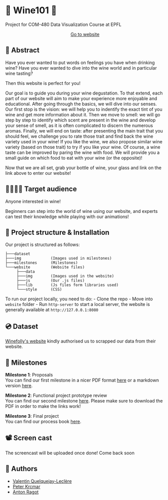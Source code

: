 
# 🍷 Wine101 🍷

Project for COM-480 Data Visualization Course at EPFL


<p align="center">
     <a href="https://com-480-data-visualization.github.io/com-480-project-onvagagner/website/index.html">Go to website</a>
</p>

## 🔴 Abstract

Have you ever wanted to put words on feelings you have when drinking wine? Have you ever wanted to dive into the wine world and in particular wine tasting?

Then this website is perfect for you!

Our goal is to guide you during your wine degustation. To that extend, each part of our website will aim to make your experience more enjoyable and educational. After going through the basics, we will dive into our senses. Our first stop is the vision: we will help you to indentify the exact tint of you wine and get more information about it. 
Then we move to smell: we will go step by step to identify which scent are present in the wine and develop your sense of smell, as it is often complicated to discern the numerous aromas. Finally, we will end on taste: after presenting the main trait that you should feel, we challenge you to rate those trait and find back the wine variety used in your wine! If you like the wine, we also propose similar wine variety (based on those trait) to try if you like your wine. Of course, a wine taste can be improved by paring the wine with food. We will provide you a small guide on which food to eat with your wine (or the opposite)!

Now that we are all set, grab your bottle of wine, your glass and link on the link above to enter our website!

## 👨‍👩‍👧‍👦 Target audience

Anyone interested in wine!

Beginners can step into the world of wine using our website, and experts can test their knowledge while playing with our animations!

## 🚀 Project structure & Installation 

Our project is structured as follows:

```
├───dataset       
├───img             (Images used in milestones)
├───milestones      (Milestones)
└───website         (Website files)
     ├───data       
     ├───img        (Images used in the website)
     ├───js         (Our .js files)
     ├───lib        (Js files form libraries used)
     └───style      (CSS)

```

To run our project locally, you need to do:
     - Clone the repo
     - Move into ```website``` folder
     - Run ```http-server``` to start a local server, the website is generally available at ```http://127.0.0.1:8080```

## 💿 Dataset

[Winefolly's website](https://winefolly.com/) kindly authorised us to scrapped our data from their website.


## 📍 Milestones
**Milestone 1**: Proposals  
You can find our first milestone in a nicer PDF format [here](milestones/Milestone1.pdf) or a markdown version [here](milestones/Milestone1.md).


**Milestone 2**: Functional project prototype review  
You can find our second milestone [here](milestones/Milestone2.pdf).
Please make sure to download the PDF in order to make the links work!

**Milestone 3**: Final project  
You can find our process book [here](milestones/ProcessBook.pdf).

## 📽 Screen cast

The screencast will be uploaded once done! Come back soon

## 🤝 Authors

 - [Valentin Quelquejay-Leclère](https://github.com/vquelque)
 - [Peter Krcmar](https://github.com/PeterKrcmar0)
 - [Anton Ragot](https://github.com/AntonRagot)